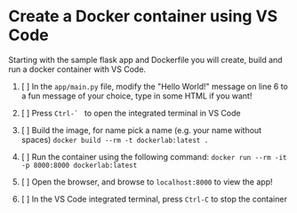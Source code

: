 # Create a Docker container using VS Code

Starting with the sample flask app and Dockerfile you will create, build and run a docker container with VS Code.

1. [ ] In the `app/main.py` file, modify the "Hello World!" message on line 6 to a fun message of your choice, type in some HTML if you want!

2. [ ] Press ``Ctrl-` `` to open the integrated terminal in VS Code

3. [ ] Build the image, for name pick a name (e.g. your name without spaces)
`docker build --rm -t dockerlab:latest .`

4. [ ] Run the container using the following command:
`docker run --rm -it -p 8000:8000 dockerlab:latest`

5. [ ] Open the browser, and browse to `localhost:8000` to view the app!

6. [ ] In the VS Code integrated terminal, press `Ctrl-C` to stop the container